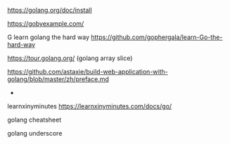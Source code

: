 
https://golang.org/doc/install

https://gobyexample.com/

G learn golang the hard way
https://github.com/gophergala/learn-Go-the-hard-way

https://tour.golang.org/ (golang array slice)

https://github.com/astaxie/build-web-application-with-golang/blob/master/zh/preface.md

-

learnxinyminutes
https://learnxinyminutes.com/docs/go/

golang cheatsheet

golang underscore

